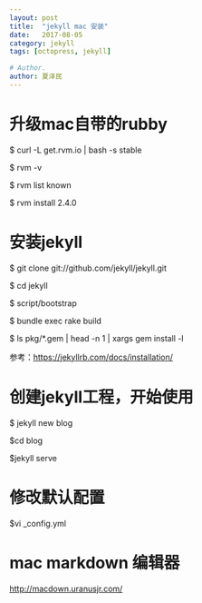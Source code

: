 ```yaml
---
layout: post
title:  "jekyll mac 安装"
date:   2017-08-05
category: jekyll
tags: [octopress, jekyll]

# Author.
author: 夏泽民
---
```

#  升级mac自带的rubby
 
 $ curl -L get.rvm.io | bash -s stable
 
 $ rvm -v
 
 $ rvm list known
 
 $ rvm install 2.4.0
 
#  安装jekyll
 
 $ git clone git://github.com/jekyll/jekyll.git
 
 $ cd jekyll
 
 $ script/bootstrap
 
 $ bundle exec rake build
 
 $ ls pkg/*.gem | head -n 1 | xargs gem install -l
 
 参考：https://jekyllrb.com/docs/installation/
 
#  创建jekyll工程，开始使用

$ jekyll new blog

$cd blog 

$jekyll serve

# 修改默认配置

$vi _config.yml

# mac  markdown 编辑器

http://macdown.uranusjr.com/


 
 
 
 
